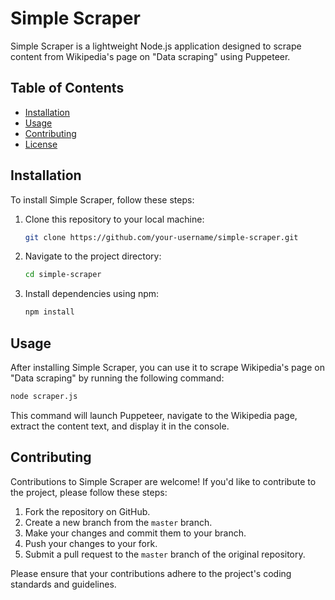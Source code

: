 # Simple Scraper

Simple Scraper is a lightweight Node.js application designed to scrape content from Wikipedia's page on "Data scraping" using Puppeteer.

## Table of Contents

- [Installation](#installation)
- [Usage](#usage)
- [Contributing](#contributing)
- [License](#license)

## Installation

To install Simple Scraper, follow these steps:

1. Clone this repository to your local machine:

    ```bash
    git clone https://github.com/your-username/simple-scraper.git
    ```

2. Navigate to the project directory:

    ```bash
    cd simple-scraper
    ```

3. Install dependencies using npm:

    ```bash
    npm install
    ```

## Usage

After installing Simple Scraper, you can use it to scrape Wikipedia's page on "Data scraping" by running the following command:

```bash
node scraper.js
```

This command will launch Puppeteer, navigate to the Wikipedia page, extract the content text, and display it in the console.

## Contributing

Contributions to Simple Scraper are welcome! If you'd like to contribute to the project, please follow these steps:

1. Fork the repository on GitHub.
2. Create a new branch from the `master` branch.
3. Make your changes and commit them to your branch.
4. Push your changes to your fork.
5. Submit a pull request to the `master` branch of the original repository.

Please ensure that your contributions adhere to the project's coding standards and guidelines.
